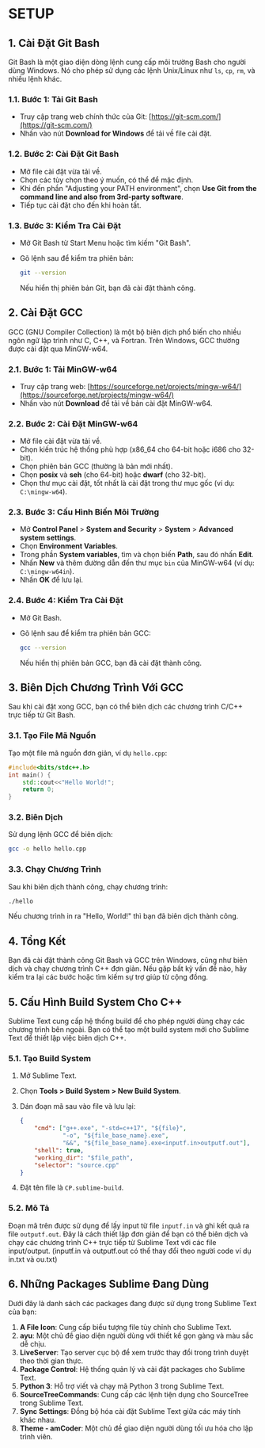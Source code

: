 
# SETUP

## 1. Cài Đặt Git Bash

Git Bash là một giao diện dòng lệnh cung cấp môi trường Bash cho người dùng Windows. Nó cho phép sử dụng các lệnh Unix/Linux như `ls`, `cp`, `rm`, và nhiều lệnh khác.

### 1.1. Bước 1: Tải Git Bash

- Truy cập trang web chính thức của Git: [https://git-scm.com/](https://git-scm.com/)
- Nhấn vào nút **Download for Windows** để tải về file cài đặt.

### 1.2. Bước 2: Cài Đặt Git Bash

- Mở file cài đặt vừa tải về.
- Chọn các tùy chọn theo ý muốn, có thể để mặc định.
- Khi đến phần "Adjusting your PATH environment", chọn **Use Git from the command line and also from 3rd-party software**.
- Tiếp tục cài đặt cho đến khi hoàn tất.

### 1.3. Bước 3: Kiểm Tra Cài Đặt

- Mở Git Bash từ Start Menu hoặc tìm kiếm "Git Bash".

- Gõ lệnh sau để kiểm tra phiên bản:

  ```bash
  git --version
  ```

  Nếu hiển thị phiên bản Git, bạn đã cài đặt thành công.

## 2. Cài Đặt GCC

GCC (GNU Compiler Collection) là một bộ biên dịch phổ biến cho nhiều ngôn ngữ lập trình như C, C++, và Fortran. Trên Windows, GCC thường được cài đặt qua MinGW-w64.

### 2.1. Bước 1: Tải MinGW-w64

- Truy cập trang web: [https://sourceforge.net/projects/mingw-w64/](https://sourceforge.net/projects/mingw-w64/)
- Nhấn vào nút **Download** để tải về bản cài đặt MinGW-w64.

### 2.2. Bước 2: Cài Đặt MinGW-w64

- Mở file cài đặt vừa tải về.
- Chọn kiến trúc hệ thống phù hợp (x86_64 cho 64-bit hoặc i686 cho 32-bit).
- Chọn phiên bản GCC (thường là bản mới nhất).
- Chọn **posix** và **seh** (cho 64-bit) hoặc **dwarf** (cho 32-bit).
- Chọn thư mục cài đặt, tốt nhất là cài đặt trong thư mục gốc (ví dụ: `C:\mingw-w64`).

### 2.3. Bước 3: Cấu Hình Biến Môi Trường

- Mở **Control Panel** > **System and Security** > **System** > **Advanced system settings**.
- Chọn **Environment Variables**.
- Trong phần **System variables**, tìm và chọn biến **Path**, sau đó nhấn **Edit**.
- Nhấn **New** và thêm đường dẫn đến thư mục `bin` của MinGW-w64 (ví dụ: `C:\mingw-w64in`).
- Nhấn **OK** để lưu lại.

### 2.4. Bước 4: Kiểm Tra Cài Đặt

- Mở Git Bash.

- Gõ lệnh sau để kiểm tra phiên bản GCC:

  ```bash
  gcc --version
  ```

  Nếu hiển thị phiên bản GCC, bạn đã cài đặt thành công.

## 3. Biên Dịch Chương Trình Với GCC

Sau khi cài đặt xong GCC, bạn có thể biên dịch các chương trình C/C++ trực tiếp từ Git Bash.

### 3.1. Tạo File Mã Nguồn

Tạo một file mã nguồn đơn giản, ví dụ `hello.cpp`:

```c++
#include<bits/stdc++.h>
int main() {
    std::cout<<"Hello World!";
    return 0;
}
```

### 3.2. Biên Dịch

Sử dụng lệnh GCC để biên dịch:

```bash
gcc -o hello hello.cpp
```

### 3.3. Chạy Chương Trình

Sau khi biên dịch thành công, chạy chương trình:

```bash
./hello
```

Nếu chương trình in ra "Hello, World!" thì bạn đã biên dịch thành công.

## 4. Tổng Kết

Bạn đã cài đặt thành công Git Bash và GCC trên Windows, cũng như biên dịch và chạy chương trình C++ đơn giản. Nếu gặp bất kỳ vấn đề nào, hãy kiểm tra lại các bước hoặc tìm kiếm sự trợ giúp từ cộng đồng.

## 5. Cấu Hình Build System Cho C++

Sublime Text cung cấp hệ thống build để cho phép người dùng chạy các chương trình bên ngoài. Bạn có thể tạo một build system mới cho Sublime Text để thiết lập việc biên dịch C++.

### 5.1. Tạo Build System

1. Mở Sublime Text.

2. Chọn **Tools > Build System > New Build System**.

3. Dán đoạn mã sau vào file và lưu lại:

   ```json
   {
       "cmd": ["g++.exe", "-std=c++17", "${file}",
               "-o", "${file_base_name}.exe",
               "&&", "${file_base_name}.exe<inputf.in>outputf.out"],
       "shell": true,
       "working_dir": "$file_path",
       "selector": "source.cpp"
   }
   ```

4. Đặt tên file là `CP.sublime-build`.

### 5.2. Mô Tả

Đoạn mã trên được sử dụng để lấy input từ file `inputf.in` và ghi kết quả ra file `outputf.out`. Đây là cách thiết lập đơn giản để bạn có thể biên dịch và chạy các chương trình C++ trực tiếp từ Sublime Text với các file input/output. (inputf.in và outputf.out có thể thay đổi theo người code ví dụ in.txt và ou.txt)

## 6. Những Packages Sublime Đang Dùng

Dưới đây là danh sách các packages đang được sử dụng trong Sublime Text của bạn:

1. **A File Icon**: Cung cấp biểu tượng file tùy chỉnh cho Sublime Text.
2. **ayu**: Một chủ đề giao diện người dùng với thiết kế gọn gàng và màu sắc dễ chịu.
3. **LiveServer**: Tạo server cục bộ để xem trước thay đổi trong trình duyệt theo thời gian thực.
4. **Package Control**: Hệ thống quản lý và cài đặt packages cho Sublime Text.
5. **Python 3**: Hỗ trợ viết và chạy mã Python 3 trong Sublime Text.
6. **SourceTreeCommands**: Cung cấp các lệnh tiện dụng cho SourceTree trong Sublime Text.
7. **Sync Settings**: Đồng bộ hóa cài đặt Sublime Text giữa các máy tính khác nhau.
8. **Theme - amCoder**: Một chủ đề giao diện người dùng tối ưu hóa cho lập trình viên.
